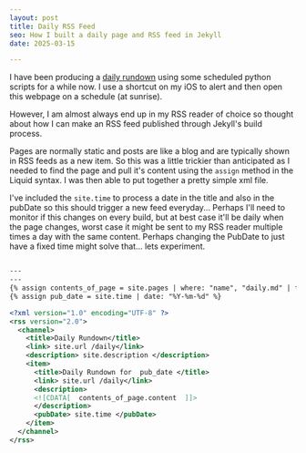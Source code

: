 ```yaml
---
layout: post
title: Daily RSS Feed
seo: How I built a daily page and RSS feed in Jekyll
date: 2025-03-15

---
```


I have been producing a [daily rundown](/daily) using some scheduled python scripts for a while now. I use a shortcut on my iOS to alert and then open this webpage on a schedule (at sunrise).

However, I am almost always end up in my RSS reader of choice so thought about how I can make an RSS feed published through Jekyll's build process.

Pages are normally static and posts are like a blog and are typically shown in RSS feeds as a new item. So this was a little trickier than anticipated as I needed to find the page and pull it's content using the `assign` method in the Liquid syntax. I was then able to put together a pretty simple xml file.

I've included the `site.time` to process a date in the title and also in the pubDate so this should trigger a new feed everyday... Perhaps I'll need to monitor if this changes on every build, but at best case it'll be daily when the page changes, worst case it might be sent to my RSS reader multiple times a day with the same content. Perhaps changing the PubDate to just have a fixed time might solve that... lets experiment.


```xml

---
---
{% assign contents_of_page = site.pages | where: "name", "daily.md" | first %}
{% assign pub_date = site.time | date: "%Y-%m-%d" %}

<?xml version="1.0" encoding="UTF-8" ?>
<rss version="2.0">
  <channel>
    <title>Daily Rundown</title>
    <link> site.url /daily</link>
    <description> site.description </description>
    <item>
      <title>Daily Rundown for  pub_date </title>
      <link> site.url /daily</link>
      <description>
      <![CDATA[  contents_of_page.content  ]]>
      </description>
      <pubDate> site.time </pubDate>
    </item>
  </channel>
</rss>

```
